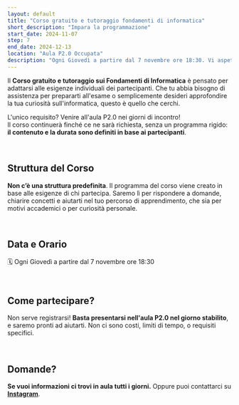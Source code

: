 ```yaml
---
layout: default
title: "Corso gratuito e tutoraggio fondamenti di informatica"
short_description: "Impara la programmazione"
start_date: 2024-11-07
step: 7
end_date: 2024-12-13
location: "Aula P2.0 Occupata"
description: "Ogni Giovedì a partire dal 7 novembre ore 18:30. Vi aspettiamo"
---
```


Il **Corso gratuito e tutoraggio sui Fondamenti di Informatica** è pensato per adattarsi alle esigenze individuali dei partecipanti. 
Che tu abbia bisogno di assistenza per prepararti all'esame o semplicemente desideri approfondire la tua curiosità 
sull'informatica, questo è quello che cerchi.

L'unico requisito? Venire all'aula P2.0 nei giorni di incontro!
<br>Il corso continuerà finché ce ne sarà richiesta, 
senza un programma rigido: **il contenuto e la durata sono definiti in base ai partecipanti**.

<br>

## Struttura del Corso
**Non c’è una struttura predefinita**. Il programma del corso viene creato in base alle esigenze di chi partecipa.
Saremo lì per rispondere a domande, chiarire concetti e aiutarti nel tuo percorso di apprendimento,
che sia per motivi accademici o per curiosità personale.

<br>

## Data e Orario

🗓 Ogni Giovedì a partire dal 7 novembre ore 18:30

<br>

## Come partecipare?
Non serve registrarsi! **Basta presentarsi nell'aula P2.0 nel giorno stabilito**, e saremo pronti ad aiutarti.
Non ci sono costi, limiti di tempo, o requisiti specifici.

<br>

## Domande?
**Se vuoi informazioni ci trovi in aula tutti i giorni.** Oppure puoi contattarci su **[Instagram](https://www.instagram.com/aulap2.0occupata/)**. 